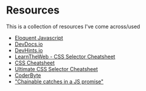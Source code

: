 # Resources

 This is a collection of resources I've come across/used

* [Eloquent Javascript](https://eloquentjavascript.net/)
* [DevDocs.io](https://devdocs.io/)
* [DevHints.io](https://devhints.io/)
* [LearnTheWeb - CSS Selector Cheatsheet](https://learn-the-web.algonquindesign.ca/topics/css-selectors-units-cheat-sheet/#selectors)
* [CSS Cheatsheet](https://adam-marsden.co.uk/css-cheat-sheet)
* [Ultimate CSS Selector Cheatsheet](https://www.adtrak.co.uk/blog/the-ultimate-css-selectors-cheatsheet/)
* [CoderByte](https://coderbyte.com/)
* ["Chainable catches in a JS promise"](https://www.peterbe.com/plog/chainable-catches-in-a-promise)
<!--
* [   ](   )
 -->